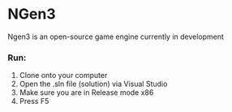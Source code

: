 # NGen3
Ngen3 is an open-source game engine currently in development

### Run:
1. Clone onto your computer
2. Open the .sln file (solution) via Visual Studio
3. Make sure you are in Release mode x86
4. Press F5
